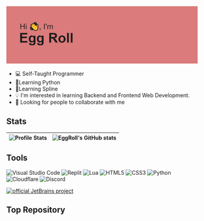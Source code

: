 <img src=header.png/>

* 💻 Self-Taught Programmer
* 🐍Learning Python 
* 🎨Learning Spline
* 💡 I'm interested in learning Backend and Frontend Web Development.
* 🤝 Looking for people to collaborate with me
 
## Stats
| ![Profile Stats](https://github-readme-stats.vercel.app/api/top-langs/?username=superhyper12&layout=compact&theme=radical&hide_border=true&langs_count=8) |![EggRoll's GitHub stats](https://github-readme-stats.vercel.app/api?username=superhyper12&show_icons=true&theme=radical&bg_color=)|
| ----- | ----- |

## Tools
![Visual Studio Code](https://img.shields.io/badge/Visual%20Studio%20Code-0078d7.svg?style=for-the-badge&logo=visual-studio-code&logoColor=white)
![Replit](https://img.shields.io/badge/Replit-DD1200?style=for-the-badge&logo=Replit&logoColor=white)
![Lua](https://img.shields.io/badge/lua-%232C2D72.svg?style=for-the-badge&logo=lua&logoColor=white)
![HTML5](https://img.shields.io/badge/html5-%23E34F26.svg?style=for-the-badge&logo=html5&logoColor=white)
![CSS3](https://img.shields.io/badge/css3-%231572B6.svg?style=for-the-badge&logo=css3&logoColor=white)
![Python](https://img.shields.io/badge/python-3670A0?style=for-the-badge&logo=python&logoColor=ffdd54)
![Cloudflare](https://img.shields.io/badge/Cloudflare-F38020?style=for-the-badge&logo=Cloudflare&logoColor=white)
![Discord](https://img.shields.io/badge/%3CServer%3E-%237289DA.svg?style=for-the-badge&logo=discord&logoColor=white)

[![official JetBrains project](http://jb.gg/badges/official.svg)](https://confluence.jetbrains.com/display/ALL/JetBrains+on+GitHub)

## Top Repository










